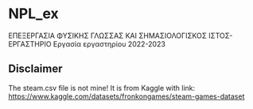 # NPL_ex

ΕΠΕΞΕΡΓΑΣΙΑ ΦΥΣΙΚΗΣ ΓΛΩΣΣΑΣ ΚΑΙ ΣΗΜΑΣΙΟΛΟΓΙΣΚΟΣ ΙΣΤΟΣ- EΡΓΑΣΤΗΡΙΟ Εργασία εργαστηρίου 2022-2023

## Disclaimer

The steam.csv file is not mine! It is from Kaggle with link: https://www.kaggle.com/datasets/fronkongames/steam-games-dataset
